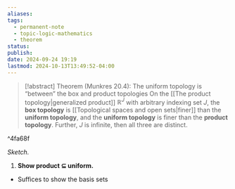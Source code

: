 ```yaml
---
aliases: 
tags:
  - permanent-note
  - topic-logic-mathematics
  - theorem
status: 
publish: 
date: 2024-09-24 19:19
lastmod: 2024-10-13T13:49:52-04:00
---
```

>[!abstract] Theorem (Munkres 20.4): The uniform topology is “between” the box and product topologies
>On the [[The product topology|generalized product]] $\mathbb R^J$ with arbitrary indexing set $J$, the **box topology** is [[Topological spaces and open sets|finer]] than the **uniform topology**, and the **uniform topology** is finer than the **product topology**. Further, $J$ is infinite, then all three are distinct. 

^4fa68f


*Sketch.*

1. **Show product $\subseteq$ uniform.**

- Suffices to show the basis sets